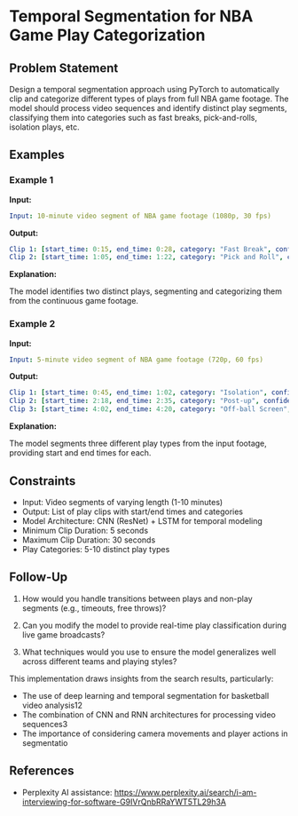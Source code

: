 # Temporal Segmentation for NBA Game Play Categorization

## Problem Statement

Design a temporal segmentation approach using PyTorch to automatically clip and 
categorize different types of plays from full NBA game footage. The model should 
process video sequences and identify distinct play segments, classifying them into 
categories such as fast breaks, pick-and-rolls, isolation plays, etc.

## Examples

### Example 1

**Input:**

~~~yml
Input: 10-minute video segment of NBA game footage (1080p, 30 fps)
~~~

**Output:**

~~~yml
Clip 1: [start_time: 0:15, end_time: 0:28, category: "Fast Break", confidence: 0.92]
Clip 2: [start_time: 1:05, end_time: 1:22, category: "Pick and Roll", confidence: 0.87]
~~~

**Explanation:**

The model identifies two distinct plays, segmenting and categorizing them from the continuous game footage.


### Example 2

**Input:**

~~~yml
Input: 5-minute video segment of NBA game footage (720p, 60 fps)
~~~

**Output:**

~~~yml
Clip 1: [start_time: 0:45, end_time: 1:02, category: "Isolation", confidence: 0.89]
Clip 2: [start_time: 2:18, end_time: 2:35, category: "Post-up", confidence: 0.85]
Clip 3: [start_time: 4:02, end_time: 4:20, category: "Off-ball Screen", confidence: 0.81]
~~~

**Explanation:**

The model segments three different play types from the input footage, providing start and end times for each.

## Constraints


- Input: Video segments of varying length (1-10 minutes)
- Output: List of play clips with start/end times and categories
- Model Architecture: CNN (ResNet) + LSTM for temporal modeling
- Minimum Clip Duration: 5 seconds
- Maximum Clip Duration: 30 seconds
- Play Categories: 5-10 distinct play types

## Follow-Up

1. How would you handle transitions between plays and non-play segments (e.g., timeouts, free throws)?

2. Can you modify the model to provide real-time play classification during live game broadcasts?

3. What techniques would you use to ensure the model generalizes well across different teams and playing styles?

This implementation draws insights from the search results, particularly:

- The use of deep learning and temporal segmentation for basketball video analysis12
- The combination of CNN and RNN architectures for processing video sequences3
- The importance of considering camera movements and player actions in segmentatio

## References

- Perplexity AI assistance: https://www.perplexity.ai/search/i-am-interviewing-for-software-G9IVrQnbRRaYWT5TL29h3A